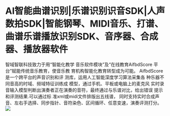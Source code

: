 # AI智能曲谱识别|乐谱识别识音SDK|人声数拍SDK|智能钢琴、MIDI音乐、打谱、曲谱乐谱播放识别SDK、音序器、合成器、播放器软件
智域智联科技致力于用“智能化教学 音乐软件模块”及“在线教育AifbdScore 平台”赋能传统音乐教育，使音乐教 育机构智能化教育转型成为可能。
AifbdScore是一个跨平台的声音识别和评 测库，运用人工智能深度学习算法采集各 种乐器不同音高的时域、频域特征训练成 模型，通过手机、平板或电脑上的麦克风 实时录音输入模型判断出演奏者正在演奏的音符，最终通过与乐谱对比，给出错误 提示和评测结果.可以通过标 准xml或midi文件排版出五线谱， 同时支持实时合成声音、左右手选择、同步指针、音符染色、区间循环、任意变速，演奏评测打分。
![](https://github.com/aifbdi/aifbdscore/AI音乐教育解决方案提供商项目介绍_13.png)

